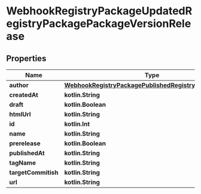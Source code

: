 
# WebhookRegistryPackageUpdatedRegistryPackagePackageVersionRelease

## Properties
Name | Type | Description | Notes
------------ | ------------- | ------------- | -------------
**author** | [**WebhookRegistryPackagePublishedRegistryPackageOwner**](WebhookRegistryPackagePublishedRegistryPackageOwner.md) |  | 
**createdAt** | **kotlin.String** |  | 
**draft** | **kotlin.Boolean** |  | 
**htmlUrl** | **kotlin.String** |  | 
**id** | **kotlin.Int** |  | 
**name** | **kotlin.String** |  | 
**prerelease** | **kotlin.Boolean** |  | 
**publishedAt** | **kotlin.String** |  | 
**tagName** | **kotlin.String** |  | 
**targetCommitish** | **kotlin.String** |  | 
**url** | **kotlin.String** |  | 



